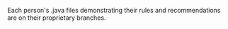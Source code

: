 Each person's .java files demonstrating their rules and recommendations are on their proprietary branches.
